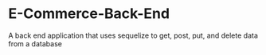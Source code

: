 # E-Commerce-Back-End
A back end application that uses sequelize to get, post, put, and delete data from a database

